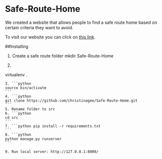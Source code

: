 # Safe-Route-Home
We created a website that allows people to find a safe route home based on
certain criteria they want to avoid.

To visit our website you can click on  <a href=http://safe-route-home.herokuapp.com/>this link</a>.

##Installing
1. Create a safe route folder <xml>mkdir Safe-Route-Home</xml>
2. ```python
  virtualenv .
  ````
3. ```python
source bin/activate
```
4. ```python
git clone https://github.com/christinagee/Safe-Route-Home.git
```
5. Rename folder to src
6. ```python
cd src
```
7. ```python pip install -r requirements.txt
```
8. ```python
python manage.py runserver
```

9. Run local server: http://127.0.0.1:8000/
